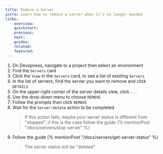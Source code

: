 ```yaml
---
title: Remove a Server
intro: Learn how to remove a server when it's no longer needed
links:
    overview:
    quickstart:
    previous:
    next:
    guides:
    related:
    featured:
---
```


1. On Devopness, navigate to a project then select an environment
1. Find the `Servers` card
1. Click the `View` in the `Servers` card, to see a list of existing `Servers`
1. In the list of servers, find the server you want to remove and click `DETAILS`
1. On the upper-right corner of the server details view, click `...`
1. Use the drop-down menu to choose `REMOVE`
1. Follow the prompts then click `REMOVE`
1. Wait for the `Server:delete` action to be completed
    > If this action fails, maybe your server status is different from "stopped", if this is the case follow the guide {% mentionPost "/docs/servers/stop-server" %}
1. Follow the guide {% mentionPost "/docs/servers/get-server-status" %}
    > The server status will be "deleted"
